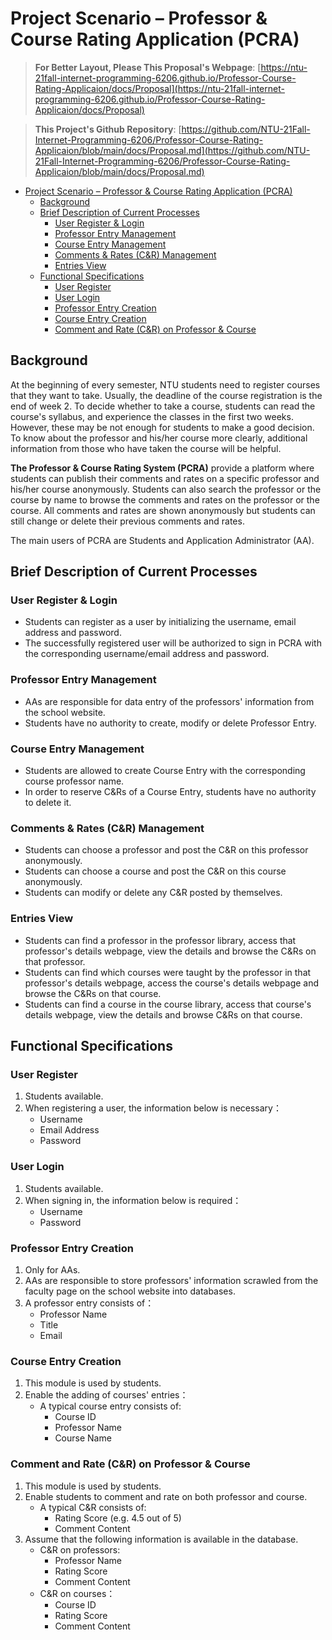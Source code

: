# Project Scenario – Professor & Course Rating Application (PCRA)

> **For Better Layout, Please This Proposal's Webpage**: [https://ntu-21fall-internet-programming-6206.github.io/Professor-Course-Rating-Applicaion/docs/Proposal](https://ntu-21fall-internet-programming-6206.github.io/Professor-Course-Rating-Applicaion/docs/Proposal)

> **This Project's Github Repository**: [https://github.com/NTU-21Fall-Internet-Programming-6206/Professor-Course-Rating-Applicaion/blob/main/docs/Proposal.md](https://github.com/NTU-21Fall-Internet-Programming-6206/Professor-Course-Rating-Applicaion/blob/main/docs/Proposal.md)

- [Project Scenario – Professor & Course Rating Application (PCRA)](#project-scenario--professor--course-rating-application-pcra)
  - [Background](#background)
  - [Brief Description of Current Processes](#brief-description-of-current-processes)
    - [User Register & Login](#user-register--login)
    - [Professor Entry Management](#professor-entry-management)
    - [Course Entry Management](#course-entry-management)
    - [Comments & Rates (C&R) Management](#comments--rates-cr-management)
    - [Entries View](#entries-view)
  - [Functional Specifications](#functional-specifications)
    - [User Register](#user-register)
    - [User Login](#user-login)
    - [Professor Entry Creation](#professor-entry-creation)
    - [Course Entry Creation](#course-entry-creation)
    - [Comment and Rate (C&R) on Professor & Course](#comment-and-rate-cr-on-professor--course)

## Background

At the beginning of every semester, NTU students need to register courses that they want to take. Usually, the deadline of the course registration is the end of week 2. To decide whether to take a course, students can read the course's syllabus, and experience the classes in the first two weeks. However, these may be not enough for students to make a good decision. To know about the professor and his/her course more clearly, additional information from those who have taken the course will be helpful.

**The Professor & Course Rating System (PCRA)** provide a platform where students can publish their comments and rates on a specific professor and his/her course anonymously. Students can also search the professor or the course by name to browse the comments and rates on the professor or the course. All comments and rates are shown anonymously but students can still change or delete their previous comments and rates. 

The main users of PCRA are Students and Application Administrator (AA).


## Brief Description of Current Processes

### User Register & Login

- Students can register as a user by initializing the username, email address and password.
- The successfully registered user will be authorized to sign in PCRA with the corresponding username/email address and password.

### Professor Entry Management

- AAs are responsible for data entry of the professors' information from the school website.
- Students have no authority to create, modify or delete Professor Entry.

### Course Entry Management

- Students are allowed to create Course Entry with the corresponding course professor name.
- In order to reserve C&Rs of a Course Entry, students have no authority to delete it.

### Comments & Rates (C&R) Management

- Students can choose a professor and post the C&R on this professor anonymously.
- Students can choose a course and post the C&R on this course anonymously.
- Students can modify or delete any C&R posted by themselves.

### Entries View

- Students can find a professor in the professor library, access that professor's details webpage, view the details and browse the C&Rs on that professor.
- Students can find which courses were taught by the professor in that professor's details webpage, access the course's details webpage and browse the C&Rs on that course.
- Students can find a course in the course library, access that course's details webpage, view the details and browse C&Rs on that course.

## Functional Specifications

### User Register

1. Students available.
2. When registering a user, the information below is necessary：
   - Username
   - Email Address
   - Password

### User Login

1. Students available.
2. When signing in, the information below is required：
   - Username
   - Password

### Professor Entry Creation

1. Only for AAs.
2. AAs are responsible to store professors' information scrawled from the faculty page on the school website into databases.
3. A professor entry consists of：
   - Professor Name
   - Title
   - Email

### Course Entry Creation

1. This module is used by students.
2. Enable the adding of courses' entries：
   - A typical course entry consists of:
      - Course ID
      - Professor Name
      - Course Name

### Comment and Rate (C&R) on Professor & Course

1. This module is used by students.
2. Enable students to comment and rate on both professor and course.
   - A typical C&R consists of:
      - Rating Score (e.g. 4.5 out of 5)
      - Comment Content
3. Assume that the following information is available in the database.
   - C&R on professors:
      - Professor Name
      - Rating Score
      - Comment Content
   - C&R on courses：
      - Course ID
      - Rating Score
      - Comment Content